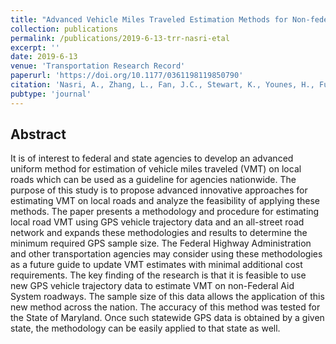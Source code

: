 ```yaml
---
title: "Advanced Vehicle Miles Traveled Estimation Methods for Non-federal Aid System Roadways using GPS Vehicle Trajectory Data and Statistical Power Analysis"
collection: publications
permalink: /publications/2019-6-13-trr-nasri-etal
excerpt: ''
date: 2019-6-13
venue: 'Transportation Research Record'
paperurl: 'https://doi.org/10.1177/0361198119850790'
citation: 'Nasri, A., Zhang, L., Fan, J.C., Stewart, K., Younes, H., Fu, C., and Jessberger S. (2019). Advanced Vehicle Miles Traveled Estimation Methods for Non-federal Aid System Roadways using GPS Vehicle Trajectory Data and Statistical Power Analysis. Transportation Research Record. 2673(11). 296-308.'
pubtype: 'journal'
---
```


## Abstract

It is of interest to federal and state agencies to develop an advanced uniform method for estimation of vehicle miles traveled (VMT) on local roads which can be used as a guideline for agencies nationwide. The purpose of this study is to propose advanced innovative approaches for estimating VMT on local roads and analyze the feasibility of applying these methods. The paper presents a methodology and procedure for estimating local road VMT using GPS vehicle trajectory data and an all-street road network and expands these methodologies and results to determine the minimum required GPS sample size. The Federal Highway Administration and other transportation agencies may consider using these methodologies as a future guide to update VMT estimates with minimal additional cost requirements. The key finding of the research is that it is feasible to use new GPS vehicle trajectory data to estimate VMT on non-Federal Aid System roadways. The sample size of this data allows the application of this new method across the nation. The accuracy of this method was tested for the State of Maryland. Once such statewide GPS data is obtained by a given state, the methodology can be easily applied to that state as well.
